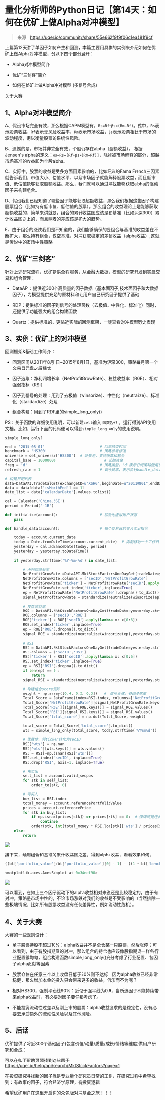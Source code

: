 

# 量化分析师的Python日记【第14天：如何在优矿上做Alpha对冲模型】

> 来源：https://uqer.io/community/share/55e662f9f9f06c1ea481f9cf

上篇第12天讲了单因子如何产生和回测，本篇主要用具体的实例来介绍如何在优矿上做Alpha对冲模型，分以下四个部分展开：

+ Alpha对冲模型简介

+ 优矿“三剑客”简介

+ 如何在优矿上做Alpha冲对模型 (多信号合成)

关于大赛

## 1、Alpha对冲模型简介

A、假设市场完全有效，那么根据CAPM模型有，`Rs=Rf+βs∗(Rm−Rf)`。式中，`Rs`表示股票收益，`Rf`表示无风险收益率，`Rm`表示市场收益，`βs`表示股票相比于市场的波动程度，用以衡量股票的系统性风险。

B、遗憾的是，市场并非完全有效，个股仍存在alpha（超额收益）。 根据Jensen's alpha的定义：`αs=Rs−[Rf+βs∗(Rm−Rf)]`，除掉被市场解释的部分，超越市场基准的收益即为个股alpha。

C、实际中，股票的收益是受多方面因素影响的，比如经典的Fama French三因素就告诉我们，市值大小、估值水平、以及市场因子就能解释股票收益，而且低市值、低估值能够获取超额收益。那么，我们就可以通过寻找能够获取alpha的驱动因子来构建组合。

D、假设我们已经知道了哪些因子能够获取超额收益，那么我们根据这些因子构建股票组合（比如持有低市值、低估值的股票）。那么组合的收益理论上是能够获取超额收益的，简单来讲就是，组合的累计收益图应该是在基准（比如沪深300）累计收益图之上的，而且两者的差应该是扩大的趋势。

E、由于组合的涨跌我们是不知道的，我们能够确保的是组合与基准的收益差在不断扩大，那么持有组合，做空基准，对冲获取稳定的差额收益（alpha收益）,这就是传说中的市场中性策略

## 2、优矿“三剑客”

针对上述研究流程，优矿提供全程服务，从金融大数据，模型的研究开发到实盘交易和组合管理：

+ DataAPI：提供近300个高质量的因子数据（基本面因子,技术面因子和大数据因子），为模型提供充足的原材料和让用户自己研究因子提供了基础

+ RDP：提供标准的因子到信号的处理函数（去极值、中性化、标准化）同时，还提供了功能强大的组合构建函数

+ Quartz：提供标准的、更贴近实际的回测框架，一键查看对冲模型历史表现

## 3、实例：优矿上的对冲模型

回测框架&基础工作简介：

+ 回测区间从2011年8月1日~2015年8月1日，基准为沪深300，策略每月第一个交易日开盘之后建仓

+ 因子选取：净利润增长率（NetProfitGrowRate）、权益收益率（ROE）、相对强弱指标（RSI）

+ 因子到信号的处理：用到了去极值（winsorize）、中性化（neutralize）、标准化（standardize）处理

+ 组合构建：用到了RDP里的simple_long_only()

PS：关于函数的详细使用说明，可以新建`cell`输入 `函数名+?` ，运行得到API使用文档。比如，运行下面的代码便可以得到`simple_long_only`的使用说明。

```
simple_long_only?
```

```py
end = '2015-08-01'                         # 回测结束时间
benchmark = 'HS300'                        # 策略参考标准
universe = set_universe('HS300')  # 证券池，支持股票和基金
capital_base = 10000000                      # 起始资金
freq = 'd'                                 # 策略类型，'d'表示日间策略使用日线回测，'m'表示日内策略使用分钟线回测
refresh_rate = 1                           # 调仓频率，表示执行handle_data的时间间隔，若freq = 'd'时间间隔的单位为交易日，若freq = 'm'时间间隔为分钟

# 构建日期列表
data=DataAPI.TradeCalGet(exchangeCD=u"XSHG",beginDate=u"20110801",endDate=u"20150801",field=['calendarDate','isMonthEnd'],pandas="1")
data = data[data['isMonthEnd'] == 1]
date_list = data['calendarDate'].values.tolist()

cal = Calendar('China.SSE')
period = Period('-1B')

def initialize(account):                   # 初始化虚拟账户状态
    pass

def handle_data(account):                  # 每个交易日的买入卖出指令
    
    today = account.current_date
    today = Date.fromDateTime(account.current_date)  # 向前移动一个工作日
    yesterday = cal.advanceDate(today, period)
    yesterday = yesterday.toDateTime()
    
    if yesterday.strftime('%Y-%m-%d') in date_list:
        
        # 净利润增长率
        NetProfitGrowRate =DataAPI.MktStockFactorsOneDayGet(tradeDate=yesterday.strftime('%Y%m%d'),secID=account.universe,field=u"secID,NetProfitGrowRate",pandas="1")
        NetProfitGrowRate.columns = ['secID','NetProfitGrowRate']
        NetProfitGrowRate['ticker'] = NetProfitGrowRate['secID'].apply(lambda x: x[0:6])
        NetProfitGrowRate.set_index('ticker',inplace=True)
        ep = NetProfitGrowRate['NetProfitGrowRate'].dropna().to_dict()
        signal_NetProfitGrowRate = standardize(neutralize(winsorize(ep),yesterday.strftime('%Y%m%d')))  # 对因子进行去极值、中性化、标准化处理得信号
        
        # 权益收益率
        ROE = DataAPI.MktStockFactorsOneDayGet(tradeDate=yesterday.strftime('%Y%m%d'),secID=account.universe,field=u"secID,ROE",pandas="1")
        ROE.columns = ['secID','ROE']
        ROE['ticker'] = ROE['secID'].apply(lambda x: x[0:6])
        ROE.set_index('ticker',inplace=True)
        ep = ROE['ROE'].dropna().to_dict()
        signal_ROE = standardize(neutralize(winsorize(ep),yesterday.strftime('%Y%m%d')))  # 对因子进行去极值、中性化、标准化处理得信号
        
        # RSI
        RSI = DataAPI.MktStockFactorsOneDayGet(tradeDate=yesterday.strftime('%Y%m%d'),secID=account.universe,field=u"secID,RSI",pandas="1")
        RSI.columns = ['secID','RSI']
        RSI['ticker'] = RSI['secID'].apply(lambda x: x[0:6])
        RSI.set_index('ticker',inplace=True)
        ep = RSI['RSI'].dropna().to_dict()
        if len(ep) == 0 :
            return
        signal_RSI = standardize(neutralize(winsorize(ep),yesterday.strftime('%Y%m%d'))) # 对因子进行去极值、中性化、标准化处理得信号
        
        # 构建组合score矩阵
        weight = np.array([0.4, 0.3, 0.3])   #　信号合成，各因子权重
        Total_Score = DataFrame(index=RSI.index, columns=['NetProfitGrowRate','ROE','RSI'], data=0)
        Total_Score['NetProfitGrowRate'][signal_NetProfitGrowRate.keys()] = signal_NetProfitGrowRate.values()
        Total_Score['ROE'][signal_ROE.keys()] = signal_ROE.values()
        Total_Score['RSI'][signal_RSI.keys()] = signal_RSI.values()
        Total_Score['total_score'] = np.dot(Total_Score, weight)
        
        total_score = Total_Score['total_score'].to_dict()
        wts = simple_long_only(total_score, today.strftime('%Y%m%d'))   # 调用组合构建函数，组合构建综合考虑各因子大小，行业配置等因素，默认返回前30%的股票
        
        # 找载体，将ticker转化为secID
        RSI['wts'] = np.nan
        RSI['wts'][wts.keys()] = wts.values()
        RSI = RSI[~np.isnan(RSI['wts'])]
        RSI.set_index('secID', inplace=True)
        RSI.drop('RSI', axis=1, inplace=True)

        # 先卖出
        sell_list = account.valid_secpos
        for stk in sell_list:
            order_to(stk, 0)

        # 再买入
        buy_list = RSI.index
        total_money = account.referencePortfolioValue
        prices = account.referencePrice 
        for stk in buy_list:
            if np.isnan(prices[stk]) or prices[stk] == 0:  # 停牌或是还没有上市等原因不能交易
                continue
            order(stk, int(total_money * RSI.loc[stk]['wts'] / prices[stk] /100)*100)
    else:
        return
```

![](img/20160729213225.jpg)

接下来，绘制组合和基准的累计收益图之差，得到alpha收益，看看效果如何。

```py
((bt['portfolio_value']/bt['portfolio_value'][0] - 1) - ((1 + bt['benchmark_return']).cumprod() - 1)).plot(figsize=(14,7))

<matplotlib.axes.AxesSubplot at 0x34eef90>
```

![](img/UPRgcAAAAASUVORK5CYII=.png)

可以看到，在如上三个因子驱动下的alpha收益相对来说还是比较稳定的，由于有对冲，策略是市场中性的，不论市场涨跌对我们的收益是不受影响的（当然排除一些极端情况，比如所有股票收益没有任何差异性，例如流动性危机）。

## 4、关于大赛

大赛的一些规则设计：

+ 单子股票持股不超过10%：alpha收益并不是全仓某一只股票，然后涨停；可以看到，由于有股指期货的对冲，那么组合的持仓也应该像股指期货一样各行业配置很均匀，组合构建函数simple_long_only()充分考虑了行业配置、各因子alpha贡献等因素

+ 股票仓位在任意三个以上收盘日低于80%则不达标：因为alpha收益已经非常稳健，那么增加本金的投入只会带来更多的收益，何乐而不为呢？

+ 相对HS300，强制平仓线90%：近似于强平线为0.9，当所选因子不能持续带来alpha收益时，有必要对因子要仔细考虑了。

+ 不能投资流动性过差以及刚上市的股票：alpha收益追求的是稳定性，没有必要去承受额外的流动性风险以及其他风险。

## 5、后话

优矿提供了将近300个基础因子(包含价值/动量/质量/成长/情绪等维度)供用户研究和合成：

可以在如下帮助页面找到这些因子 https://uqer.io/help/api/search/MktStockFactors?page=1

在投资研究寻找新的因子就是专业量化研究员日常的工作，在研究过程中希望找到：有故事的因子，符合经济学原理，有投资逻辑

希望优矿用户在这里开启你的众包版对冲基金之旅！！！

